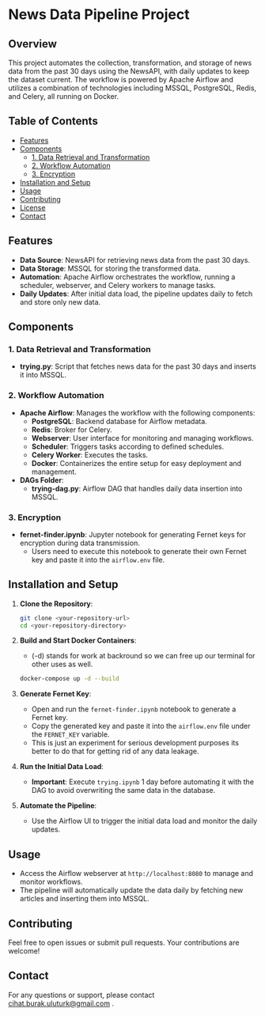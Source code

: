# News Data Pipeline Project

## Overview
This project automates the collection, transformation, and storage of news data from the past 30 days using the NewsAPI, with daily updates to keep the dataset current. The workflow is powered by Apache Airflow and utilizes a combination of technologies including MSSQL, PostgreSQL, Redis, and Celery, all running on Docker.

## Table of Contents
- [Features](#features)
- [Components](#components)
  - [1. Data Retrieval and Transformation](#1-data-retrieval-and-transformation)
  - [2. Workflow Automation](#2-workflow-automation)
  - [3. Encryption](#3-encryption)
- [Installation and Setup](#installation-and-setup)
- [Usage](#usage)
- [Contributing](#contributing)
- [License](#license)
- [Contact](#contact)

## Features
- **Data Source**: NewsAPI for retrieving news data from the past 30 days.
- **Data Storage**: MSSQL for storing the transformed data.
- **Automation**: Apache Airflow orchestrates the workflow, running a scheduler, webserver, and Celery workers to manage tasks.
- **Daily Updates**: After initial data load, the pipeline updates daily to fetch and store only new data.

## Components
### 1. Data Retrieval and Transformation
- **trying.py**: Script that fetches news data for the past 30 days and inserts it into MSSQL.

### 2. Workflow Automation
- **Apache Airflow**: Manages the workflow with the following components:
  - **PostgreSQL**: Backend database for Airflow metadata.
  - **Redis**: Broker for Celery.
  - **Webserver**: User interface for monitoring and managing workflows.
  - **Scheduler**: Triggers tasks according to defined schedules.
  - **Celery Worker**: Executes the tasks.
  - **Docker**: Containerizes the entire setup for easy deployment and management.
- **DAGs Folder**:
  - **trying-dag.py**: Airflow DAG that handles daily data insertion into MSSQL.

### 3. Encryption
- **fernet-finder.ipynb**: Jupyter notebook for generating Fernet keys for encryption during data transmission.
  - Users need to execute this notebook to generate their own Fernet key and paste it into the `airflow.env` file.

## Installation and Setup
1. **Clone the Repository**:
    ```bash
    git clone <your-repository-url>
    cd <your-repository-directory>
    ```

2. **Build and Start Docker Containers**:

    - (-d) stands for work at backround so we can free up our terminal for other uses as well.

    ```bash
    docker-compose up -d --build
    ```

3. **Generate Fernet Key**:
    - Open and run the `fernet-finder.ipynb` notebook to generate a Fernet key.
    - Copy the generated key and paste it into the `airflow.env` file under the `FERNET_KEY` variable.
    - This is just an experiment for serious development purposes its better to do that for getting rid of any data leakage.

4. **Run the Initial Data Load**:
    - **Important**: Execute `trying.ipynb` 1 day before automating it with the DAG to avoid overwriting the same data in the database.

5. **Automate the Pipeline**:
    - Use the Airflow UI to trigger the initial data load and monitor the daily updates.

## Usage
- Access the Airflow webserver at `http://localhost:8080` to manage and monitor workflows.
- The pipeline will automatically update the data daily by fetching new articles and inserting them into MSSQL.

## Contributing
Feel free to open issues or submit pull requests. Your contributions are welcome!

## Contact
For any questions or support, please contact cihat.burak.uluturk@gmail.com .
